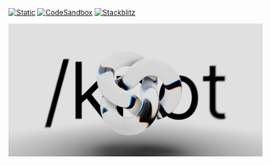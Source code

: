 [![Static](https://img.shields.io/badge/demo-%23646CFF.svg?logo=html5&logoColor=white)](https://pmndrs.github.io/examples/router-transitions)
[![CodeSandbox](https://img.shields.io/badge/codesandbox-040404?logo=codesandbox&logoColor=DBDBDB)](https://codesandbox.io/s/github/pmndrs/examples/tree/main/demos/router-transitions)
[![Stackblitz](https://img.shields.io/badge/stackblitz-fff?logo=Stackblitz&logoColor=1389FD)](https://stackblitz.com/github/pmndrs/examples/tree/main/demos/router-transitions)

![](thumbnail.png)
